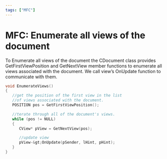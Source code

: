 ```yaml
---
tags: ["MFC"]
---
```


# MFC: Enumerate all views of the document

To Enumerate all views of the document the CDocument class provides GetFirstViewPosition and GetNextView member functions to enumerate all views associated with the document. We call view’s OnUpdate function to communicate with them.

```cpp
void EnumerateViews()
{
   //get the position of the first view in the list
   //of views associated with the document.
   POSITION pos = GetFirstViewPosition();

   //terate through all of the document's views.
   while (pos != NULL)
   {
      CView* pView = GetNextView(pos);

      //update view
      pView-&gt;OnUpdate(pSender, lHint, pHint);
   }
}
```
